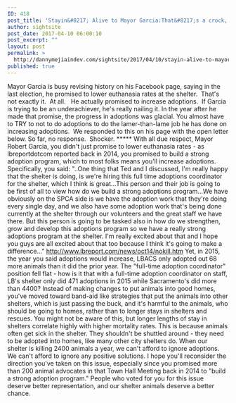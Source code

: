 ```yaml
---
ID: 418
post_title: 'Stayin&#8217; Alive to Mayor Garcia:That&#8217;s a crock, Bob.'
author: sightsite
post_date: 2017-04-10 06:00:10
post_excerpt: ""
layout: post
permalink: >
  http://dannymejiaindev.com/sightsite/2017/04/10/stayin-alive-to-mayor-garciathats-a-crock-bob/
published: true
---
```

Mayor Garcia is busy revising history on his Facebook page, saying in the last election, he promised to lower euthanasia rates at the shelter.  That's not exactly it.  At all.   He actually promised to increase adoptions.  If Garcia is trying to be an underachiever, he's really nailing it. In the year after he made that promise, the progress in adoptions was glacial. You almost have to TRY to not to do adoptions to do the lamer-than-lame job he has done on increasing adoptions.  We responded to this on his page with the open letter below. So far, no response.  Shocker. ***** With all due respect, Mayor Robert Garcia, you didn't just promise to lower euthanasia rates - as lbreportdotcom reported back in 2014, you promised to build a strong adoption program, which to most folks means you'll increase adoptions. Specifically, you said: "..One thing that Ted and I discussed, I'm really happy that the shelter is doing, is we're hiring this full time adoptions coordinator for the shelter, which I think is great...This person and their job is going to be first of all to view how do we build a strong adoptions program...We have obviously on the SPCA side is we have the adoption work that they're doing every single day, and we also have some adoption work that's being done currently at the shelter through our volunteers and the great staff we have there. But this person is going to be tasked also in how do we strengthen, grow and develop this adoptions program so we have a really strong adoptions program at the shelter. I'm really excited about that and I hope you guys are all excited about that too because I think it's going to make a difference..." <a href="http://www.lbreport.com/news/oct14/nokill.htm" target="_blank">http://www.lbreport.com/news/oct14/nokill.htm</a> Yet, in 2015, the year you said adoptions would increase, LBACS only adopted out 68 more animals than it did the prior year. The "full-time adoption coordinator" position fell flat - how is it that with a full-time adoption coordinator on staff, LB's shelter only did 471 adoptions in 2015 while Sacramento's did more than 4400? Instead of making changes to put animals into good homes, you've moved toward band-aid like strategies that put the animals into other shelters, which is just passing the buck, and it's harmful to the animals, who should be going to homes, rather than to longer stays in shelters and rescues. You might not be aware of this, but longer lengths of stay in shelters correlate highly with higher mortality rates. This is because animals often get sick in the shelter. They shouldn't be shuttled around - they need to be adopted into homes, like many other city shelters do. When our shelter is killing 2400 animals a year, we can't afford to ignore adoptions. We can't afford to ignore any positive solutions. I hope you'll reconsider the direction you've taken on this issue, especially since you promised more than 200 animal advocates in that Town Hall Meeting back in 2014 to "build a strong adoption program." People who voted for you for this issue deserve better representation, and our shelter animals deserve a better chance.